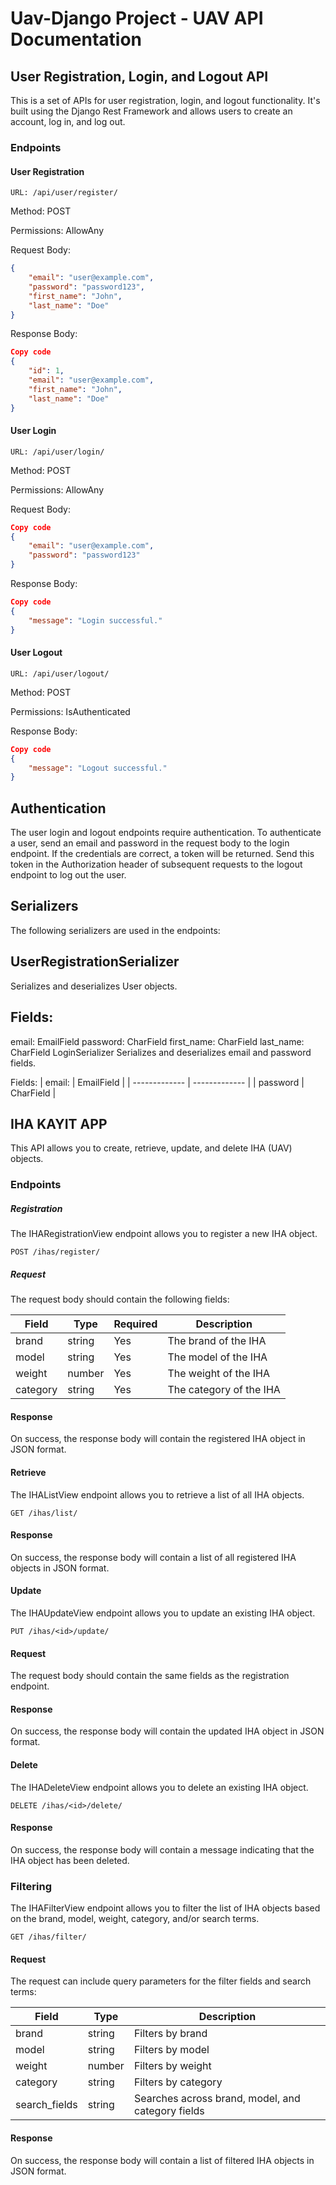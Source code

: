# Uav-Django Project - UAV API Documentation
## User Registration, Login, and Logout API
This is a set of APIs for user registration, login, and logout functionality. It's built using the Django Rest Framework and allows users to create an account, log in, and log out.

### Endpoints
#### User Registration
```
URL: /api/user/register/
```
Method: POST

Permissions: AllowAny

Request Body:

```json
{
    "email": "user@example.com",
    "password": "password123",
    "first_name": "John",
    "last_name": "Doe"
}
```
Response Body:

```json
Copy code
{
    "id": 1,
    "email": "user@example.com",
    "first_name": "John",
    "last_name": "Doe"
}
```
#### User Login
```
URL: /api/user/login/
```
Method: POST

Permissions: AllowAny

Request Body:

```json
Copy code
{
    "email": "user@example.com",
    "password": "password123"
}
```
Response Body:

```json
Copy code
{
    "message": "Login successful."
}
```
#### User Logout
```
URL: /api/user/logout/
```

Method: POST

Permissions: IsAuthenticated

Response Body:

```json
Copy code
{
    "message": "Logout successful."
}
```
## Authentication
The user login and logout endpoints require authentication. To authenticate a user, send an email and password in the request body to the login endpoint. If the credentials are correct, a token will be returned. Send this token in the Authorization header of subsequent requests to the logout endpoint to log out the user.

## Serializers
The following serializers are used in the endpoints:

## UserRegistrationSerializer
Serializes and deserializes User objects.

## Fields:

email: EmailField
password: CharField
first_name: CharField
last_name: CharField
LoginSerializer
Serializes and deserializes email and password fields.

Fields:
| email:   |  EmailField |
| ------------- | ------------- |
| password  | CharField  |

## IHA KAYIT APP

This API allows you to create, retrieve, update, and delete IHA (UAV) objects.

### Endpoints
##### Registration
The IHARegistrationView endpoint allows you to register a new IHA object.
```
POST /ihas/register/
```
##### Request
The request body should contain the following fields:

|Field  | 	Type  | 	Required  | 	Description | 
| ------------- | -------------  | ------------- | ------------- |
| brand  | 	string  | Yes  | 	The brand of the IHA  |
| model  | string  | Yes  | 	The model of the IHA  |
| weight  | number  | Yes  | The weight of the IHA  |
| category  | string  | Yes  | 	The category of the IHA  |

#### Response
On success, the response body will contain the registered IHA object in JSON format.

#### Retrieve
The IHAListView endpoint allows you to retrieve a list of all IHA objects.
```
GET /ihas/list/
```
#### Response
On success, the response body will contain a list of all registered IHA objects in JSON format.

#### Update
The IHAUpdateView endpoint allows you to update an existing IHA object.
```
PUT /ihas/<id>/update/
```
#### Request
The request body should contain the same fields as the registration endpoint.

#### Response
On success, the response body will contain the updated IHA object in JSON format.

#### Delete
The IHADeleteView endpoint allows you to delete an existing IHA object.
```
DELETE /ihas/<id>/delete/
```
#### Response
On success, the response body will contain a message indicating that the IHA object has been deleted.

### Filtering
The IHAFilterView endpoint allows you to filter the list of IHA objects based on the brand, model, weight, category, and/or search terms.
```
GET /ihas/filter/
```
#### Request
The request can include query parameters for the filter fields and search terms:

|Field  | 	Type  | 	Description  | 
| ------------- | -------------  | ------------- | 
| brand  | 	string  | Filters by brand  | 	
| model  | string  | 	Filters by model  | 
| weight  | number  | Filters by weight  |
| category  | string  | Filters by category  | 	
| search_fields  | string  | Searches across brand, model, and category fields | 	

#### Response
On success, the response body will contain a list of filtered IHA objects in JSON format.
